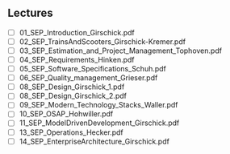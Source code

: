 Lectures
------
- [ ] 01_SEP_Introduction_Girschick.pdf
- [ ] 02_SEP_TrainsAndScooters_Girschick-Kremer.pdf
- [ ] 03_SEP_Estimation_and_Project_Management_Tophoven.pdf
- [ ] 04_SEP_Requirements_Hinken.pdf
- [ ] 05_SEP_Software_Specifications_Schuh.pdf
- [ ] 06_SEP_Quality_management_Grieser.pdf
- [ ] 08_SEP_Design_Girschick_1.pdf
- [ ] 08_SEP_Design_Girschick_2.pdf
- [ ] 09_SEP_Modern_Technology_Stacks_Waller.pdf
- [ ] 10_SEP_OSAP_Hohwiller.pdf
- [ ] 11_SEP_ModelDrivenDevelopment_Girschick.pdf
- [ ] 13_SEP_Operations_Hecker.pdf
- [ ] 14_SEP_EnterpriseArchitecture_Girschick.pdf
